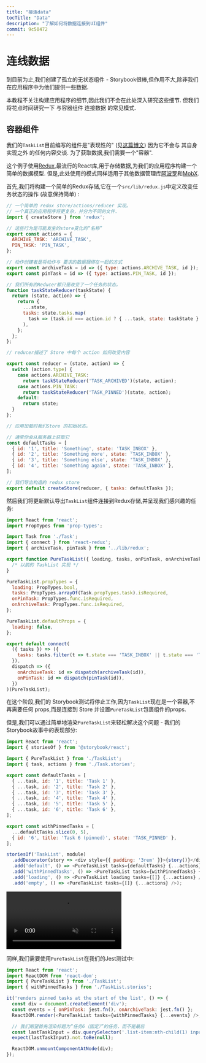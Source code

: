 ```yaml
---
title: "接连data"
tocTitle: "Data"
description: "了解如何将数据连接到UI组件"
commit: 9c50472
---
```

# 连线数据

到目前为止,我们创建了孤立的无状态组件 - Storybook很棒,但作用不大,除非我们在应用程序中为他们提供一些数据. 

本教程不关注构建应用程序的细节,因此我们不会在此处深入研究这些细节. 但我们将花点时间研究一下 与容器组件 连接数据 的常见模式. 

## 容器组件

我们的`TaskList`目前编写的组件是"表现性的" (见[这篇博文](https://medium.com/@dan_abramov/smart-and-dumb-components-7ca2f9a7c7d0)) 因为它不会与 其自身实现之外 的任何内容交谈. 为了获取数据,我们需要一个"容器". 

这个例子使用[Redux](https://redux.js.org/),最流行的React库,用于存储数据,为我们的应用程序构建一个简单的数据模型. 但是,此处使用的模式同样适用于其他数据管理库[阿波罗](https://www.apollographql.com/client/)和[MobX](https://mobx.js.org/). 


首先,我们将构建一个简单的Redux存储,它在一个`src/lib/redux.js`中定义改变任务状态的操作 (故意保持简单) : 

```javascript
// 一个简单的 redux store/actions/reducer 实现。
// 一个真正的应用程序将更复杂，并分为不同的文件.
import { createStore } from 'redux';

// 这些行为是可能发生的store变化的“名称”
export const actions = {
  ARCHIVE_TASK: 'ARCHIVE_TASK',
  PIN_TASK: 'PIN_TASK',
};

// 动作创建者是将动作与 要求的数据捆绑在一起的方式
export const archiveTask = id => ({ type: actions.ARCHIVE_TASK, id });
export const pinTask = id => ({ type: actions.PIN_TASK, id });

// 我们所有的Reducer都只是改变了一个任务的状态。
function taskStateReducer(taskState) {
  return (state, action) => {
    return {
      ...state,
      tasks: state.tasks.map(
        task => (task.id === action.id ? { ...task, state: taskState } : task)
      ),
    };
  };
};

// reducer描述了 Store 中每个 action 如何改变内容

export const reducer = (state, action) => {
  switch (action.type) {
    case actions.ARCHIVE_TASK:
      return taskStateReducer('TASK_ARCHIVED')(state, action);
    case actions.PIN_TASK:
      return taskStateReducer('TASK_PINNED')(state, action);
    default:
      return state;
  }
};

// 应用加载时我们Store 的初始状态。

// 通常你会从服务器上获取它
const defaultTasks = [
  { id: '1', title: 'Something', state: 'TASK_INBOX' },
  { id: '2', title: 'Something more', state: 'TASK_INBOX' },
  { id: '3', title: 'Something else', state: 'TASK_INBOX' },
  { id: '4', title: 'Something again', state: 'TASK_INBOX' },
];

// 我们导出构造的 redux store
export default createStore(reducer, { tasks: defaultTasks });
```

然后我们将更新默认导出`TaskList`组件连接到Redux存储,并呈现我们感兴趣的任务: 

```javascript
import React from 'react';
import PropTypes from 'prop-types';

import Task from './Task';
import { connect } from 'react-redux';
import { archiveTask, pinTask } from '../lib/redux';

export function PureTaskList({ loading, tasks, onPinTask, onArchiveTask }) {
  /* 以前的 TaskList 实现 */
}

PureTaskList.propTypes = {
  loading: PropTypes.bool,
  tasks: PropTypes.arrayOf(Task.propTypes.task).isRequired,
  onPinTask: PropTypes.func.isRequired,
  onArchiveTask: PropTypes.func.isRequired,
};

PureTaskList.defaultProps = {
  loading: false,
};

export default connect(
  ({ tasks }) => ({
    tasks: tasks.filter(t => t.state === 'TASK_INBOX' || t.state === 'TASK_PINNED'),
  }),
  dispatch => ({
    onArchiveTask: id => dispatch(archiveTask(id)),
    onPinTask: id => dispatch(pinTask(id)),
  })
)(PureTaskList);
```

在这个阶段,我们的 Storybook测试将停止工作,因为`TaskList`现在是一个容器,不再需要任何 props,而是连接到 Store 并设置`PureTaskList`包裹组件的props. 


但是,我们可以通过简单地渲染`PureTaskList`来轻松解决这个问题 - 我们的 Storybook故事中的表现部分: 

```javascript
import React from 'react';
import { storiesOf } from '@storybook/react';

import { PureTaskList } from './TaskList';
import { task, actions } from './Task.stories';

export const defaultTasks = [
  { ...task, id: '1', title: 'Task 1' },
  { ...task, id: '2', title: 'Task 2' },
  { ...task, id: '3', title: 'Task 3' },
  { ...task, id: '4', title: 'Task 4' },
  { ...task, id: '5', title: 'Task 5' },
  { ...task, id: '6', title: 'Task 6' },
];

export const withPinnedTasks = [
  ...defaultTasks.slice(0, 5),
  { id: '6', title: 'Task 6 (pinned)', state: 'TASK_PINNED' },
];

storiesOf('TaskList', module)
  .addDecorator(story => <div style={{ padding: '3rem' }}>{story()}</div>)
  .add('default', () => <PureTaskList tasks={defaultTasks} {...actions} />)
  .add('withPinnedTasks', () => <PureTaskList tasks={withPinnedTasks} {...actions} />)
  .add('loading', () => <PureTaskList loading tasks={[]} {...actions} />)
  .add('empty', () => <PureTaskList tasks={[]} {...actions} />);
```

<video autoPlay muted playsInline loop>
  <source
    src="/finished-tasklist-states.mp4"
    type="video/mp4"
  />
</video>

同样,我们需要使用`PureTaskList`在我们的Jest测试中: 

```js
import React from 'react';
import ReactDOM from 'react-dom';
import { PureTaskList } from './TaskList';
import { withPinnedTasks } from './TaskList.stories';

it('renders pinned tasks at the start of the list', () => {
  const div = document.createElement('div');
  const events = { onPinTask: jest.fn(), onArchiveTask: jest.fn() };
  ReactDOM.render(<PureTaskList tasks={withPinnedTasks} {...events} />, div);

  // 我们期望首先渲染标题为“任务6（固定）”的任务，而不是最后
  const lastTaskInput = div.querySelector('.list-item:nth-child(1) input[value="Task 6 (pinned)"]');
  expect(lastTaskInput).not.toBe(null);

  ReactDOM.unmountComponentAtNode(div);
});
```
